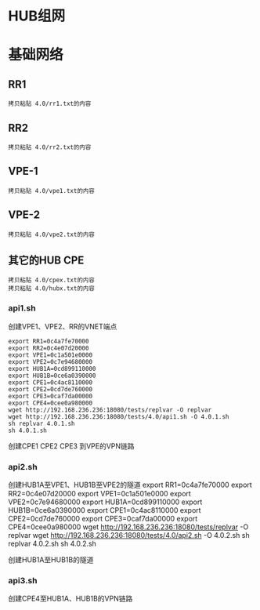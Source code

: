 # HUB组网


# 基础网络

## RR1
    拷贝粘贴 4.0/rr1.txt的内容

## RR2
    拷贝粘贴 4.0/rr2.txt的内容

## VPE-1
    拷贝粘贴 4.0/vpe1.txt的内容

## VPE-2
    拷贝粘贴 4.0/vpe2.txt的内容

## 其它的HUB CPE
    拷贝粘贴 4.0/cpex.txt的内容
    拷贝粘贴 4.0/hubx.txt的内容

### api1.sh 
创建VPE1、VPE2、RR的VNET端点

    export RR1=0c4a7fe70000
    export RR2=0c4e07d20000
    export VPE1=0c1a501e0000
    export VPE2=0c7e94680000
    export HUB1A=0cd899110000
    export HUB1B=0ce6a0390000
    export CPE1=0c4ac8110000
    export CPE2=0cd7de760000
    export CPE3=0caf7da00000
    export CPE4=0cee0a980000
    wget http://192.168.236.236:18080/tests/replvar -O replvar
    wget http://192.168.236.236:18080/tests/4.0/api1.sh -O 4.0.1.sh
    sh replvar 4.0.1.sh
    sh 4.0.1.sh

创建CPE1 CPE2 CPE3 到VPE的VPN链路


### api2.sh 

创建HUB1A至VPE1、HUB1B至VPE2的隧道
    export RR1=0c4a7fe70000
    export RR2=0c4e07d20000
    export VPE1=0c1a501e0000
    export VPE2=0c7e94680000
    export HUB1A=0cd899110000
    export HUB1B=0ce6a0390000
    export CPE1=0c4ac8110000
    export CPE2=0cd7de760000
    export CPE3=0caf7da00000
    export CPE4=0cee0a980000
    wget http://192.168.236.236:18080/tests/replvar -O replvar
    wget http://192.168.236.236:18080/tests/4.0/api2.sh -O 4.0.2.sh
    sh replvar 4.0.2.sh
    sh 4.0.2.sh

创建HUB1A至HUB1B的隧道

### api3.sh
创建CPE4至HUB1A、HUB1B的VPN链路


